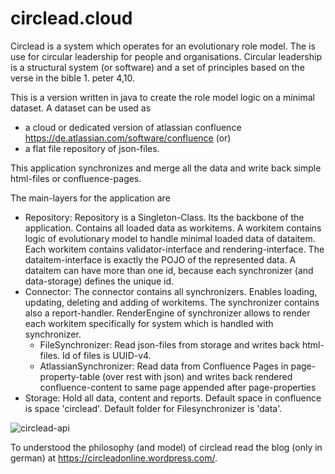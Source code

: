 # circlead.cloud

Circlead is a system which operates for an evolutionary role model. The is use for circular leadership for people and organisations. Circular leadership is a structural system (or software) and a set of principles based on the verse in the bible 1. peter 4,10.

This is a version written in java to create the role model logic on a minimal dataset. A dataset can be used as
* a cloud or dedicated version of atlassian confluence https://de.atlassian.com/software/confluence (or)
* a flat file repository of json-files.

This application synchronizes and merge all the data and write back simple html-files or confluence-pages. 

The main-layers for the application are
* Repository: Repository is a Singleton-Class. Its the backbone of the application. Contains all loaded data as workitems. A workitem contains logic of evolutionary model to handle minimal loaded data of dataitem. Each workitem contains validator-interface and rendering-interface. The dataitem-interface is exactly the POJO of the represented data. A dataitem can have more than one id, because each synchronizer (and data-storage) defines the unique id.
* Connector: The connector contains all synchronizers. Enables loading, updating, deleting and adding of workitems. The synchronizer contains also a report-handler. RenderEngine of synchronizer allows to render each workitem specifically for system which is handled with synchronizer.
  * FileSynchronizer: Read json-files from storage and writes back html-files. Id of files is UUID-v4.
  * AtlassianSynchronizer: Read data from Confluence Pages in page-property-table (over rest with json) and writes back rendered confluence-content to same page appended after page-properties
* Storage: Hold all data, content and reports. Default space in confluence is space 'circlead'. Default folder for Filesynchronizer is 'data'.

![circlead-api](https://github.com/GebetshausFreiburg/circlead.cloud/blob/master/ressources/circlead-api.jpg)

To understood the philosophy (and model) of circlead read the blog (only in german) at https://circleadonline.wordpress.com/.
